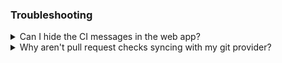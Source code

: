 ### Troubleshooting

<details>
<summary>Can I hide the CI messages in the web app?</summary>

Chromatic detects CI test runs for most services. But it's not possible for every system, which results in users seeing persistent "Setup CI / Automation" messages in the UI.

If this is happening to you, prepend `CI=true` to your test command like so `CI=true yarn chromatic...` to hide the "Setup CI" messages in Chromatic. [Learn more](/docs/test).

</details>

<details>
<summary>Why aren't pull request checks syncing with my git provider?</summary>

Pull/merge request checks show the status of your UI Tests and UI Review in GitHub, Bitbucket, or GitLab. If you find that your status checks are out of sync between Chromatic and your git provider, try the solutions below.

**1. Check that your project is linked to a git provider**

Go to your Project » Manage » Configure tab under the "Connected Applications". Then confirm that there is a repository connected to your project and that the access token is valid.

**2. Check whether commits are successfully linked to builds**

Chromatic runs builds for each commit to power UI Tests and UI Review. We expect the build commit in Chromatic to match the commit in your repository. But some CI environments and git providers create an "ephemeral" merge commit if your feature branch is not up to date with your default base branch (master, main, develop, etc).

You can verify that you're in this situation by going to the Build page and noting the commit hash. If your project is "linked" to a git provider, you can also click on the commit to go straight to the git provider website. If you get a "Not Found" page indicating the commit doesn't exist then this issue applies to you.

The way to fix this is to set the Chromatic [environment variables](/docs/cli/#environment-variables): `CHROMATIC_SHA`, `CHROMATIC_BRANCH`, `CHROMATIC_SLUG`. Note, you must set all three.

**3. Check if your environment variables are set correctly**

Another possibility is that your environment variables `CHROMATIC_SHA`, `CHROMATIC_BRANCH`, `CHROMATIC_SLUG` are not configured correctly.

The most likely reason is that you are pulling the incorrect value from your CI provider to set the variables or you are working on a forked repository and have not configured the variables to match the base repository.

<div class="aside">

If none of these situations apply to you, [email](mailto:support@chromatic.com) support and attach the full job that includes `chromatic` for your particular CI environment.

</div>

</details>
